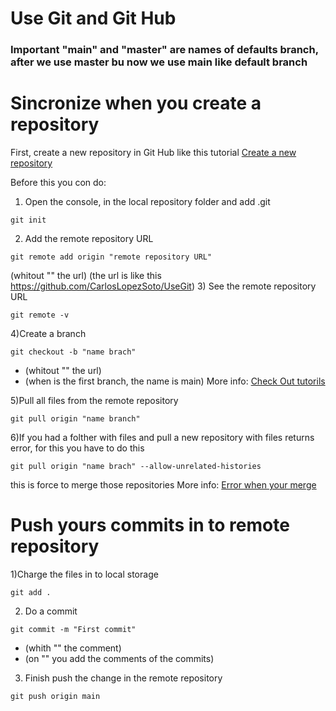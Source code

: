 # Use Git and Git Hub
### Important "main" and "master" are names of defaults branch, after we use master bu now we use main like default branch

# Sincronize when you create a repository

First, create a new repository in Git Hub like this tutorial
[Create a new repository](https://docs.github.com/es/github/creating-cloning-and-archiving-repositories/creating-a-new-repository)

Before this you con do:


1) Open the console, in the local repository folder and add .git 
```
git init
```
2) Add the remote repository URL
```
git remote add origin "remote repository URL"
```
(whitout "" the url)
(the url is like this https://github.com/CarlosLopezSoto/UseGit)
3) See the remote repository URL
```
git remote -v
```
4)Create a branch 
```
git checkout -b "name brach" 
```
- (whitout "" the url)
- (when is the first branch, the name is main)
More info:
[Check Out tutorils](https://www.atlassian.com/es/git/tutorials/using-branches/git-checkout)

5)Pull all files from the remote repository
```
git pull origin "name branch"
```
6)If you had a folther with files and pull a new repository with files returns error, for this you have to do this
```
git pull origin "name brach" --allow-unrelated-histories
```
this is force to merge those repositories
More info:
[Error when your merge](https://www.educative.io/edpresso/the-fatal-refusing-to-merge-unrelated-histories-git-error)

# Push yours commits in to remote repository
1)Charge the files in to local storage
```
git add .
```
2) Do a commit 
```
git commit -m "First commit"
```
- (whith "" the comment)
- (on "" you add the comments of the commits)

3) Finish push the change in the remote repository
```
git push origin main
```
